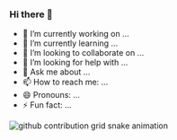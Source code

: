 ### Hi there 👋


- 🔭 I’m currently working on ...
- 🌱 I’m currently learning ...
- 👯 I’m looking to collaborate on ...
- 🤔 I’m looking for help with ...
- 💬 Ask me about ...
- 📫 How to reach me: ...
- 😄 Pronouns: ...
- ⚡ Fun fact: ...


<picture>
  <source media="(prefers-color-scheme: dark)" srcset="https://cdn.jsdelivr.net/gh/ybw0014/ybw0014@output/github-contribution-grid-snake-dark.svg">
  <source media="(prefers-color-scheme: light)" srcset="https://cdn.jsdelivr.net/gh/ybw0014/ybw0014@output/github-contribution-grid-snake.svg">
  <img alt="github contribution grid snake animation" src="https://cdn.jsdelivr.net/gh/ybw0014/ybw0014@output/github-contribution-grid-snake.svg">
</picture>
